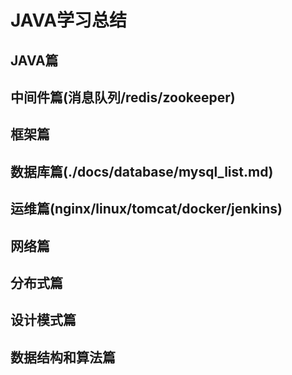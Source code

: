 # JAVA学习总结

## JAVA篇



## 中间件篇(消息队列/redis/zookeeper)



## 框架篇



## 数据库篇(./docs/database/mysql_list.md)



## 运维篇(nginx/linux/tomcat/docker/jenkins)



## 网络篇



## 分布式篇



## 设计模式篇



## 数据结构和算法篇